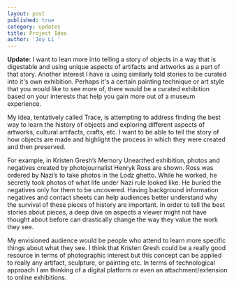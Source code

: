 ```yaml
---
layout: post
published: true
category: updates
title: Project Idea
author: 'Joy Li '
---
```

**Update:**
I want to lean more into telling a story of objects in a way that is digestable and using unique aspects of artifacts and artworks as a part of that story. Another interest I have is using similarly told stories to be curated into it's own exhibition. Perhaps it's a certain painting technique or art style that you would like to see more of, there would be a curated exhibition based on your interests that help you gain more out of a museum experience. 

My idea, tentatively called Trace, is attempting to address finding the best way to learn the history of objects and exploring different aspects of artworks, cultural artifacts, crafts, etc. I want to be able to tell the story of how objects are made and highlight the process in which they were created and then preserved. 

For example, in Kristen Gresh’s Memory Unearthed exhibition, photos and negatives created by photojournalist Henryk Ross are shown. Ross was ordered by Nazi’s to take photos in the Lodz ghetto. While he worked, he secretly took photos of what life under Nazi rule looked like. He buried the negatives only for them to be uncovered. Having background information negatives and contact sheets can help audiences better understand why the survival of these pieces of history are important. In order to tell the best stories about pieces, a deep dive on aspects a viewer might not have thought about before can drastically change the way they value the work they see.   

My envisioned audience would be people who attend to learn more specific things about what they see. I think that Kristen Gresh could be a really good resource in terms of photographic interest but this concept can be applied to really any artifact, sculpture, or painting etc. In terms of technological approach I am thinking of a digital platform or even an attachment/extension to online exhibitions.
